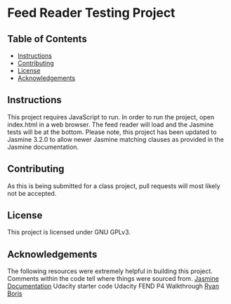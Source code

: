 # Feed Reader Testing Project

## Table of Contents

* [Instructions](#instructions)
* [Contributing](#contributing)
* [License](#license)
* [Acknowledgements](#acknowledgements)

## Instructions

This project requires JavaScript to run. In order to run the project, open index.html in a web browser. The feed reader will load and the Jasmine tests will be at the bottom. Please note, this project has been updated to Jasmine 3.2.0 to allow newer Jasmine matching clauses as provided in the Jasmine documentation.

## Contributing

As this is being submitted for a class project, pull requests will most likely not be accepted.

## License
This project is licensed under GNU GPLv3.

## Acknowledgements
The following resources were extremely helpful in building this project. Comments within the code tell where things were sourced from.
[Jasmine Documentation](https://jasmine.github.io/)
Udacity starter code
Udacity FEND P4 Walkthrough [Ryan Boris](https://www.youtube.com/watch?v=7kOBXPbDmyw&feature=player_embedded)
